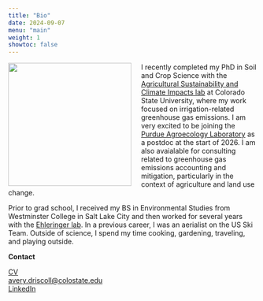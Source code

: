 ```yaml
---
title: "Bio"
date: 2024-09-07
menu: "main"
weight: 1
showtoc: false
---
```


<img align="left" 
  width="250" 
  src="/img/headshot.png"
  style="margin-right:20px;" />



I recently completed my PhD in Soil and Crop Science with the [Agricultural Sustainability and Climate Impacts lab](https://ascilab.colostate.edu/) at Colorado State University, where my work focused on irrigation-related greenhouse gas emissions. I am very excited to be joining the [Purdue Agroecology Laboratory](https://ag.purdue.edu/department/agry/lab-sites/pal/index.html) as a postdoc at the start of 2026. I am also avaialable for consulting related to greenhouse gas emissions accounting and mitigation, particularly in the context of agriculture and land use change.

Prior to grad school, I received my BS in Environmental Studies from Westminster College in Salt Lake City and then worked for several years with the [Ehleringer lab](https://www.ehleringer.net/). In a previous career, I was an aerialist on the US Ski Team. Outside of science, I spend my time cooking, gardening, traveling, and playing outside.

**Contact**

[CV](/files/DriscollCV_aug2025.pdf)<br>
avery.driscoll@colostate.edu<br>
[LinkedIn](https://www.linkedin.com/in/avery-driscoll-978624218/)



